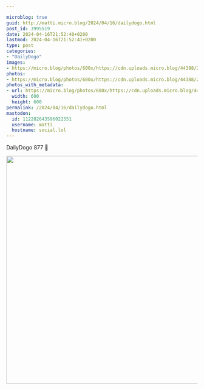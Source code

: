 ```yaml
---

microblog: true
guid: http://matti.micro.blog/2024/04/16/dailydogo.html
post_id: 3995519
date: 2024-04-16T21:52:40+0200
lastmod: 2024-04-16T21:52:41+0200
type: post
categories:
- "DailyDogo"
images:
- https://micro.blog/photos/600x/https://cdn.uploads.micro.blog/44388/2024/b1f3e3f8044b4be6821f1a78ce7b027f.jpg
photos:
- https://micro.blog/photos/600x/https://cdn.uploads.micro.blog/44388/2024/b1f3e3f8044b4be6821f1a78ce7b027f.jpg
photos_with_metadata:
- url: https://micro.blog/photos/600x/https://cdn.uploads.micro.blog/44388/2024/b1f3e3f8044b4be6821f1a78ce7b027f.jpg
  width: 600
  height: 600
permalink: /2024/04/16/dailydogo.html
mastodon:
  id: 112282643596022551
  username: matti
  hostname: social.lol
---
```

DailyDogo 877 🐶

<img src="/media/uploads/2024/b1f3e3f8044b4be6821f1a78ce7b027f.jpg" width="600" height="600" alt="" />
